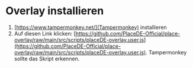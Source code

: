 # Overlay installieren

1. [https://www.tampermonkey.net/](Tampermonkey) installieren
2. Auf diesen Link klicken: [https://github.com/PlaceDE-Official/place-overlay/raw/main/src/scripts/placeDE-overlay.user.js](https://github.com/PlaceDE-Official/place-overlay/raw/main/src/scripts/placeDE-overlay.user.js). Tampermonkey sollte das Skript erkennen.
